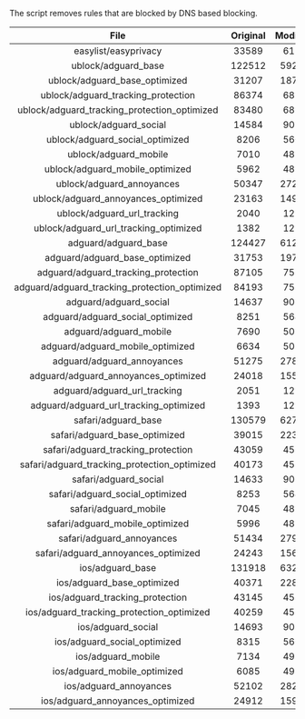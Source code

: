 The script removes rules that are blocked by DNS based blocking.


| File | Original | Modified |
|:----:|:-----:|:-----:|
| easylist/easyprivacy | 33589 | 6175 |
| ublock/adguard_base | 122512 | 59246 |
| ublock/adguard_base_optimized | 31207 | 18758 |
| ublock/adguard_tracking_protection | 86374 | 6876 |
| ublock/adguard_tracking_protection_optimized | 83480 | 6876 |
| ublock/adguard_social | 14584 | 9024 |
| ublock/adguard_social_optimized | 8206 | 5602 |
| ublock/adguard_mobile | 7010 | 4829 |
| ublock/adguard_mobile_optimized | 5962 | 4829 |
| ublock/adguard_annoyances | 50347 | 27295 |
| ublock/adguard_annoyances_optimized | 23163 | 14967 |
| ublock/adguard_url_tracking | 2040 | 1210 |
| ublock/adguard_url_tracking_optimized | 1382 | 1210 |
| adguard/adguard_base | 124427 | 61257 |
| adguard/adguard_base_optimized | 31753 | 19755 |
| adguard/adguard_tracking_protection | 87105 | 7553 |
| adguard/adguard_tracking_protection_optimized | 84193 | 7553 |
| adguard/adguard_social | 14637 | 9068 |
| adguard/adguard_social_optimized | 8251 | 5642 |
| adguard/adguard_mobile | 7690 | 5014 |
| adguard/adguard_mobile_optimized | 6634 | 5014 |
| adguard/adguard_annoyances | 51275 | 27872 |
| adguard/adguard_annoyances_optimized | 24018 | 15531 |
| adguard/adguard_url_tracking | 2051 | 1220 |
| adguard/adguard_url_tracking_optimized | 1393 | 1220 |
| safari/adguard_base | 130579 | 62705 |
| safari/adguard_base_optimized | 39015 | 22336 |
| safari/adguard_tracking_protection | 43059 | 4579 |
| safari/adguard_tracking_protection_optimized | 40173 | 4579 |
| safari/adguard_social | 14633 | 9063 |
| safari/adguard_social_optimized | 8253 | 5640 |
| safari/adguard_mobile | 7045 | 4874 |
| safari/adguard_mobile_optimized | 5996 | 4874 |
| safari/adguard_annoyances | 51434 | 27939 |
| safari/adguard_annoyances_optimized | 24243 | 15614 |
| ios/adguard_base | 131918 | 63222 |
| ios/adguard_base_optimized | 40371 | 22861 |
| ios/adguard_tracking_protection | 43145 | 4587 |
| ios/adguard_tracking_protection_optimized | 40259 | 4587 |
| ios/adguard_social | 14693 | 9083 |
| ios/adguard_social_optimized | 8315 | 5661 |
| ios/adguard_mobile | 7134 | 4913 |
| ios/adguard_mobile_optimized | 6085 | 4913 |
| ios/adguard_annoyances | 52102 | 28274 |
| ios/adguard_annoyances_optimized | 24912 | 15949 |